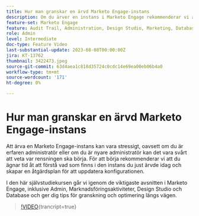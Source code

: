 ```yaml
---
title: Hur man granskar en ärvd Marketo Engage-instans
description: Om du ärver en instans i Marketo Engage rekommenderar vi att du lägger tid på att förstå vad som finns i instansen och skapar en åtgärdsplan för att uppdatera konfigurationen. Den här självstudiekursen handlar om de viktigaste avsnitten inom Marketo Engage, inklusive Admin, Marknadsföringsaktiviteter, Design Studio och Database, och ger dig tips för granskning och optimering längs vägen.
feature-set: Marketo Engage
feature: Audit Trail, Administration, Design Studio, Marketing, Database
role: Admin
level: Intermediate
doc-type: Feature Video
last-substantial-update: 2023-08-08T00:00:00Z
jira: KT-13762
thumbnail: 3422473.jpeg
source-git-commit: 63d4aea1c818d35724c0cdc14e69ea00eb06b4a0
workflow-type: tm+mt
source-wordcount: '171'
ht-degree: 0%

---
```



# Hur man granskar en ärvd Marketo Engage-instans

Att ärva en Marketo Engage-instans kan vara stressigt, oavsett om du är erfaren administratör eller om du är nyare administratör kan det vara svårt att veta var rensningen ska börja. För att börja rekommenderar vi att du ägnar tid åt att förstå vad som finns i den instans du just ärvde idag och skapar en åtgärdsplan för att uppdatera konfigurationen.

I den här självstudiekursen går vi igenom de viktigaste avsnitten i Marketo Engage, inklusive Admin, Marknadsföringsaktiviteter, Design Studio och Database och ger dig tips för granskning och optimering längs vägen.

>[!VIDEO](https://video.tv.adobe.com/v/3422473/?learn=on){trancript=true}